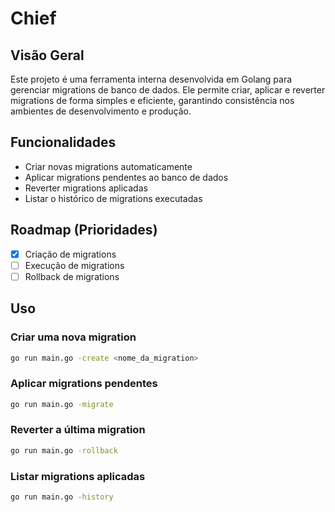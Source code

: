 # Chief

## Visão Geral

Este projeto é uma ferramenta interna desenvolvida em Golang para gerenciar migrations de banco de dados. Ele permite criar, aplicar e reverter migrations de forma simples e eficiente, garantindo consistência nos ambientes de desenvolvimento e produção.

## Funcionalidades

- Criar novas migrations automaticamente
- Aplicar migrations pendentes ao banco de dados
- Reverter migrations aplicadas
- Listar o histórico de migrations executadas

## Roadmap (Prioridades)

- [x] Criação de migrations
- [ ] Execução de migrations
- [ ] Rollback de migrations

## Uso

### Criar uma nova migration

```sh
go run main.go -create <nome_da_migration>
```

### Aplicar migrations pendentes

```sh
go run main.go -migrate
```

### Reverter a última migration

```sh
go run main.go -rollback
```

### Listar migrations aplicadas

```sh
go run main.go -history
```
